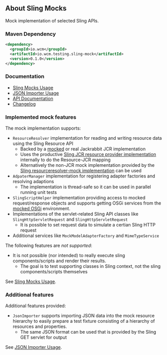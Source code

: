 ## About Sling Mocks

Mock implementation of selected Sling APIs.

### Maven Dependency

```xml
<dependency>
  <groupId>io.wcm</groupId>
  <artifactId>io.wcm.testing.sling-mock</artifactId>
  <version>0.1.0</version>
</dependency>
```

### Documentation

* [Sling Mocks Usage][usage-mocks]
* [JSON Importer Usage][usage-json-importer]
* [API Documentation][apidocs]
* [Changelog][changelog]

### Implemented mock features

The mock implementation supports:

* `ResourceResolver` implementation for reading and writing resource data using the Sling Resource API
    * Backed by a [mocked][jcr-mock] or real Jackrabbit JCR implementation
    * Uses the productive [Sling JCR resource provider implementation][jcr-resource] internally to do the Resource-JCR mapping
    * Alternatively the non-JCR mock implementation provided by the 
   [Sling resourceresolver-mock implementation][resourceresolver-mock] can be used
* `AdpaterManager` implementation for registering adapter factories and resolving adaptions
    * The implementation is thread-safe so it can be used in parallel running unit tests
* `SlingScriptHelper` implementation providing access to mocked request/response objects and supports getting
   OSGi services from the [mocked OSGi][osgi-mock] environment.
* Implementations of the servlet-related Sling API classes like `SlingHttpServletRequest` and `SlingHttpServletRequest`
    * It is possible to set request data to simulate a certian Sling HTTP request
* Additional services like `MockModelAdapterFactory` and  `MimeTypeService` 

[osgi-mock]: http://wcm.io/testing/osgi-mock/
[jcr-mock]: http://wcm.io/testing/jcr-mock/
[jcr-resource]: http://svn.apache.org/repos/asf/sling/trunk/bundles/jcr/resource
[resourceresolver-mock]: http://svn.eu.apache.org/repos/asf/sling/trunk/testing/resourceresolver-moc

The following features are *not supported*:

* It is not possible (nor intended) to really execute sling components/scripts and render their results.
    * The goal is to test supporting classes in Sling context, not the sling components/scripts themselves

See [Sling Mocks Usage][usage-mocks].

### Additional features

Additional features provided:

* `JsonImporter` supports importing JSON data into the mock resource hierarchy to easily prepare a test fixture
  consisting of a hierarchy of resources and properties.
    * The same JSON format can be used that is provided by the Sling GET servlet for output

See [JSON Importer Usage][usage-json-importer].

[usage-mocks]: usage-mocks.html
[usage-json-importer]: usage-json-importer.html
[apidocs]: apidocs/
[changelog]: changes-report.html
